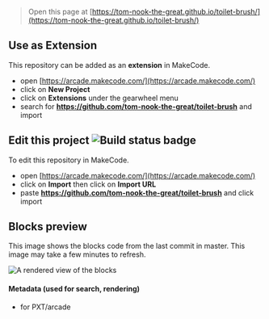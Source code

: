  


> Open this page at [https://tom-nook-the-great.github.io/toilet-brush/](https://tom-nook-the-great.github.io/toilet-brush/)

## Use as Extension

This repository can be added as an **extension** in MakeCode.

* open [https://arcade.makecode.com/](https://arcade.makecode.com/)
* click on **New Project**
* click on **Extensions** under the gearwheel menu
* search for **https://github.com/tom-nook-the-great/toilet-brush** and import

## Edit this project ![Build status badge](https://github.com/tom-nook-the-great/toilet-brush/workflows/MakeCode/badge.svg)

To edit this repository in MakeCode.

* open [https://arcade.makecode.com/](https://arcade.makecode.com/)
* click on **Import** then click on **Import URL**
* paste **https://github.com/tom-nook-the-great/toilet-brush** and click import

## Blocks preview

This image shows the blocks code from the last commit in master.
This image may take a few minutes to refresh.

![A rendered view of the blocks](https://github.com/tom-nook-the-great/toilet-brush/raw/master/.github/makecode/blocks.png)

#### Metadata (used for search, rendering)

* for PXT/arcade
<script src="https://makecode.com/gh-pages-embed.js"></script><script>makeCodeRender("{{ site.makecode.home_url }}", "{{ site.github.owner_name }}/{{ site.github.repository_name }}");</script>
